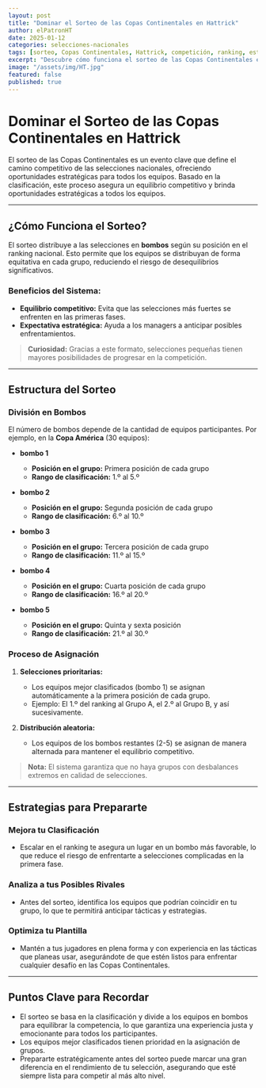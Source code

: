 ```yaml
---
layout: post
title: "Dominar el Sorteo de las Copas Continentales en Hattrick"
author: elPatronHT
date: 2025-01-12
categories: selecciones-nacionales
tags: [sorteo, Copas Continentales, Hattrick, competición, ranking, estrategias]
excerpt: "Descubre cómo funciona el sorteo de las Copas Continentales en Hattrick y las mejores estrategias para maximizar el rendimiento de tu selección nacional, llevando a tu equipo al éxito en la competición."
image: "/assets/img/HT.jpg"
featured: false
published: true
---
```


# Dominar el Sorteo de las Copas Continentales en Hattrick

El sorteo de las Copas Continentales es un evento clave que define el camino competitivo de las selecciones nacionales, ofreciendo oportunidades estratégicas para todos los equipos. Basado en la clasificación, este proceso asegura un equilibrio competitivo y brinda oportunidades estratégicas a todos los equipos.

---

## ¿Cómo Funciona el Sorteo?

El sorteo distribuye a las selecciones en **bombos** según su posición en el ranking nacional. Esto permite que los equipos se distribuyan de forma equitativa en cada grupo, reduciendo el riesgo de desequilibrios significativos.

### Beneficios del Sistema:

- **Equilibrio competitivo:** Evita que las selecciones más fuertes se enfrenten en las primeras fases.
- **Expectativa estratégica:** Ayuda a los managers a anticipar posibles enfrentamientos.

> **Curiosidad:** Gracias a este formato, selecciones pequeñas tienen mayores posibilidades de progresar en la competición.

---

## Estructura del Sorteo

### División en Bombos

El número de bombos depende de la cantidad de equipos participantes. Por ejemplo, en la **Copa América** (30 equipos):

- **bombo 1**

  - **Posición en el grupo:** Primera posición de cada grupo
  - **Rango de clasificación:** 1.º al 5.º

- **bombo 2**

  - **Posición en el grupo:** Segunda posición de cada grupo
  - **Rango de clasificación:** 6.º al 10.º

- **bombo 3**

  - **Posición en el grupo:** Tercera posición de cada grupo
  - **Rango de clasificación:** 11.º al 15.º

- **bombo 4**

  - **Posición en el grupo:** Cuarta posición de cada grupo
  - **Rango de clasificación:** 16.º al 20.º

- **bombo 5**
  - **Posición en el grupo:** Quinta y sexta posición
  - **Rango de clasificación:** 21.º al 30.º

### Proceso de Asignación

1. **Selecciones prioritarias:**

   - Los equipos mejor clasificados (bombo 1) se asignan automáticamente a la primera posición de cada grupo.
   - Ejemplo: El 1.º del ranking al Grupo A, el 2.º al Grupo B, y así sucesivamente.

2. **Distribución aleatoria:**
   - Los equipos de los bombos restantes (2-5) se asignan de manera alternada para mantener el equilibrio competitivo.

> **Nota:** El sistema garantiza que no haya grupos con desbalances extremos en calidad de selecciones.

---

## Estrategias para Prepararte

### Mejora tu Clasificación

- Escalar en el ranking te asegura un lugar en un bombo más favorable, lo que reduce el riesgo de enfrentarte a selecciones complicadas en la primera fase.

### Analiza a tus Posibles Rivales

- Antes del sorteo, identifica los equipos que podrían coincidir en tu grupo, lo que te permitirá anticipar tácticas y estrategias.

### Optimiza tu Plantilla

- Mantén a tus jugadores en plena forma y con experiencia en las tácticas que planeas usar, asegurándote de que estén listos para enfrentar cualquier desafío en las Copas Continentales.

---

## Puntos Clave para Recordar

- El sorteo se basa en la clasificación y divide a los equipos en bombos para equilibrar la competencia, lo que garantiza una experiencia justa y emocionante para todos los participantes.
- Los equipos mejor clasificados tienen prioridad en la asignación de grupos.
- Prepararte estratégicamente antes del sorteo puede marcar una gran diferencia en el rendimiento de tu selección, asegurando que esté siempre lista para competir al más alto nivel.

